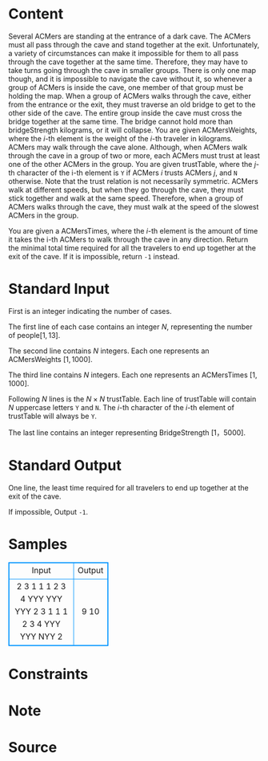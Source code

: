 
# Content

Several ACMers are standing at the entrance of a dark cave. The ACMers must all pass through the cave and stand together at the exit. Unfortunately, a variety of circumstances can make it impossible for them to all pass through the cave together at the same time. Therefore, they may have to take turns going through the cave in smaller groups. There is only one map though, and it is impossible to navigate the cave without it, so whenever a group of ACMers is inside the cave, one member of that group must be holding the map. When a group of ACMers walks through the cave, either from the entrance or the exit, they must traverse an old bridge to get to the other side of the cave. The entire group inside the cave must cross the bridge together at the same time. The bridge cannot hold more than bridgeStrength kilograms, or it will collapse. You are given ACMersWeights, where the $i$-th element is the weight of the $i$-th traveler in kilograms. ACMers may walk through the cave alone. Although, when ACMers walk through the cave in a group of two or more, each ACMers must trust at least one of the other ACMers in the group. You are given trustTable, where the $j$-th character of the i-th element is `Y` if ACMers $i$ trusts ACMers $j$, and `N` otherwise. Note that the trust relation is not necessarily symmetric. ACMers walk at different speeds, but when they go through the cave, they must stick together and walk at the same speed. Therefore, when a group of ACMers walks through the cave, they must walk at the speed of the slowest ACMers in the group.

You are given a ACMersTimes, where the $i$-th element is the amount of time it takes the i-th ACMers to walk through the cave in any direction. Return the minimal total time required for all the travelers to end up together at the exit of the cave. If it is impossible, return `-1` instead.

# Standard Input

First is an integer indicating the number of cases.

The first line of each case contains an integer $N$, representing the number of people$[1,13]$.

The second line contains $N$ integers. Each one represents an ACMersWeights $[1,1000]$.

The third line contains $N$ integers. Each one represents an ACMersTimes $[1, 1000]$.

Following $N$ lines is the $N \times N$ trustTable. Each line of trustTable will contain $N$ uppercase letters `Y` and `N`. The $i$-th character of the $i$-th element of trustTable will always be `Y`.

The last line contains an integer representing BridgeStrength $[1，5000]$.

# Standard Output

One line, the least time required for all travelers to end up together at the exit of the cave.

If impossible, Output `-1`.

# Samples

<style>
        table,table tr th, table tr td { border:1px solid #0094ff; }
        table { width: 200px; min-height: 25px; line-height: 25px; text-align: center; border-collapse: collapse;}   
    </style>
<table>
	<tr>
		<td>Input</td>
		<td>Output</td>
	</tr>
<tr><td>2
3
1 1 1
2 3 4
YYY
YYY
YYY
2
3
1 1 1
2 3 4
YYY
YYY
NYY
2</td><td>9
10</td></tr></table>


# Constraints



# Note



# Source


